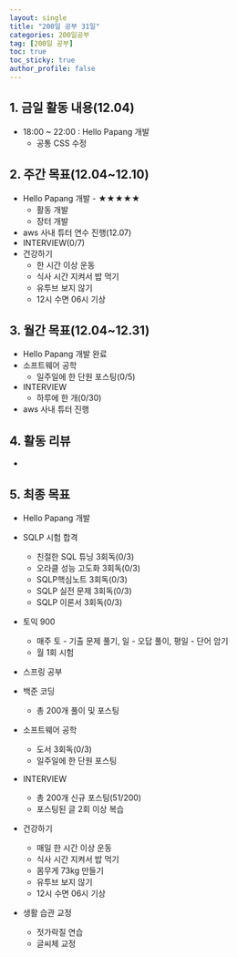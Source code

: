 ```yaml
---
layout: single
title: "200일 공부 31일"
categories: 200일공부
tag: [200일 공부]
toc: true
toc_sticky: true
author_profile: false
---
```


## 1. 금일 활동 내용(12.04)

* 18:00 ~ 22:00 : Hello Papang 개발
  * 공통 CSS 수정



##  2. 주간 목표(12.04~12.10)

* Hello Papang 개발 - ★★★★★
  * 활동 개발
  * 장터 개발
* aws 사내 튜터 연수 진행(12.07)
* INTERVIEW(0/7)
* 건강하기
  * 한 시간 이상 운동
  * 식사 시간 지켜서 밥 먹기
  * 유투브 보지 않기
  * 12시 수면 06시 기상



## 3. 월간 목표(12.04~12.31)

* Hello Papang 개발 완료
* 소프트웨어 공학
  * 일주일에 한 단원 포스팅(0/5)
* INTERVIEW
  * 하루에 한 개(0/30)
* aws 사내 튜터 진행



## 4. 활동 리뷰

* 



## 5. 최종 목표

* Hello Papang 개발
* SQLP 시험 합격
  * 친절한 SQL 튜닝 3회독(0/3)
  * 오라클 성능 고도화 3회독(0/3)
  * SQLP핵심노트 3회독(0/3)
  * SQLP 실전 문제 3회독(0/3)
  * SQLP 이론서 3회독(0/3)
* 토익 900
  * 매주 토 - 기출 문제 풀기, 일 - 오답 풀이, 평일 - 단어 암기
  * 월 1회 시험

* 스프링 공부


* 백준 코딩
  * 총 200개 풀이 및 포스팅
* 소프트웨어 공학
  * 도서 3회독(0/3)
  * 일주일에 한 단원 포스팅
* INTERVIEW
  * 총 200개 신규 포스팅(51/200)
  * 포스팅된 글 2회 이상 복습
* 건강하기
  * 매일 한 시간 이상 운동
  * 식사 시간 지켜서 밥 먹기
  * 몸무게 73kg 만들기
  * 유투브 보지 않기
  * 12시 수면 06시 기상
* 생활 습관 교정
  * 젓가락질 연습
  * 글씨체 교정



